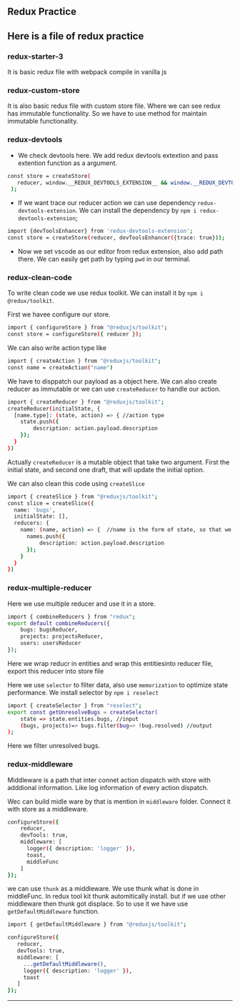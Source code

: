 ## Redux Practice 

## Here is a file of redux practice

### redux-starter-3

It is basic redux file with webpack compile in vanilla js

### redux-custom-store

It is also basic redux file with custom store file. Where we can see redux has immutable functionality. So we have to use method for maintain immutable functionality.

### redux-devtools

- We check devtools here. We add redux devtools extextion and pass extention function as a argument.

```bash
const store = createStore(
   reducer, window.__REDUX_DEVTOOLS_EXTENSION__ && window.__REDUX_DEVTOOLS_EXTENSION__()
 );
```

- If we want trace our reducer action we can use dependency `redux-devtools-extension`.
We can install the dependency by `npm i redux-devtools-extension`;

```bash
import {devToolsEnhancer} from 'redux-devtools-extension';
const store = createStore(reducer, devToolsEnhancer({trace: true}));
```

- Now we set vscode as our editor from redux extension, also add path there. We can easily get path by typing `pwd` in our terminal.

### redux-clean-code

To write clean code we use redux toolkit. We can install it by `npm i @redux/toolkit`.

First we havee configure our store.

```bash
import { configureStore } from "@reduxjs/toolkit";
const store = configureStore({ reducer });
```

We can also write action type like 

```bash
import { createAction } from "@reduxjs/toolkit";
const name = createAction("name")
```

We have to disppatch our payload as a object here.
We can also create reducer as immutable or we  can use `createReducer` to handle our action. 

```bash
import { createReducer } from "@reduxjs/toolkit";
createReducer(initialState, {
  [name.type]: (state, action) => { //action type
    state.push({
        description: action.payload.description
    });
  }
})
```

Actually `createReducer` is a mutable object that take two argument. First the initial state, and second one draft, that will update the initial option. 

We can also clean this code using `createSlice`

```bash
import { createSlice } from "@reduxjs/toolkit";
const slice = createSlice({
  name: 'bugs',
  initialState: [],
  reducers: {
    name: (name, action) => {  //name is the form of state, so that we can identify which state change
      names.push({
          description: action.payload.description
      });
    }
  }
})
```

### redux-multiple-reducer

Here we use multiple reducer and use it in a store.

```bash
import { combineReducers } from "redux";
export default combineReducers({
    bugs: bugsReducer,
    projects: projectsReducer,
    users: usersReducer
});
```

Here we wrap reducr in entities and wrap this entitiesinto reducer file, export this reducer into store file

Here we use `selector` to filter data, also use `memorization` to optimize state performance. We install selector by `npm i reselect`

```bash
import { createSelector } from "reselect";
export const getUnresolveBugs = createSelector(
    state => state.entities.bugs, //input
    (bugs, projects)=> bugs.filter(bug=> !bug.resolved) //output
);
```

Here we filter unresolved bugs.

### redux-middleware

Middleware is a path that inter connet action dispatch with store with adddional information. Like log information of every action dispatch.

Wec can build midle ware by that is mention in `middleware` folder. Connect it with store as a middleware.


```bash
configureStore({
    reducer,
    devTools: true,
    middleware: [
      logger({ description: 'logger' }),
      toast,
      middleFunc
    ] 
});
```

 we can use `thunk` as a middleware. We use thunk what is done in middleFunc. In redux tool kit thunk automitically install. but if we use other middleware then thunk got displace. So to use it we have use `getDefaultMiddleware` function.

 ```bash
 import { getDefaultMiddleware } from "@reduxjs/toolkit";
 
configureStore({
    reducer,
    devTools: true,
    middleware: [
      ...getDefaultMiddleware(),
      logger({ description: 'logger' }),
      toast
    ] 
});
```

***